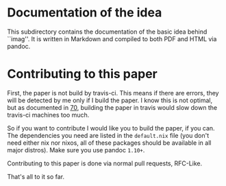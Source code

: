 # Documentation of the idea

This subdirectory contains the documentation of the basic idea behind ``imag''.
It is written in Markdown and compiled to both PDF and HTML via pandoc.

# Contributing to this paper

First, the paper is not build by travis-ci. This means if there are errors, they
will be detected by me only if I build the paper. I know this is not optimal,
but as documented in [70](https://github.com/matthiasbeyer/imag/pull/70),
building the paper in travis would slow down the travis-ci machines too much.

So if you want to contribute I would like you to build the paper, if you can.
The dependencies you need are listed in the `default.nix` file (you don't need
either nix nor nixos, all of these packages should be available in all major
distros). Make sure you use pandoc `1.10+`.

Contributing to this paper is done via normal pull requests, RFC-Like.

That's all to it so far.

